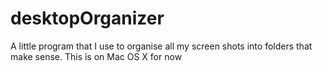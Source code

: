 # desktopOrganizer
A little program that I use to organise all my screen shots into folders that make sense. This is on Mac OS X for now
